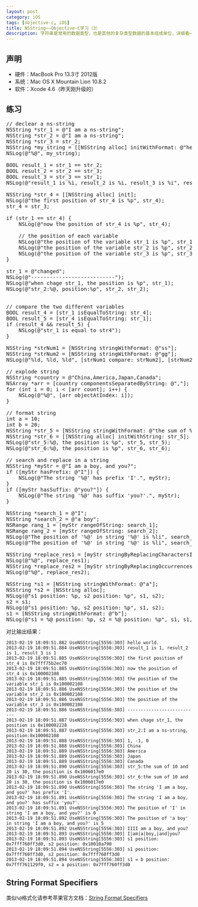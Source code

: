 ```yaml
---
layout: post
category: iOS
tags: [objective-c, iOS]
title: NSString——Objective-C学习（3）
description: 字符串是常用的数据类型，也是其他的复杂类型数据的基本组成单位，详细看一下字符串NSString的相关操作。
---
```


## 声明

 * 硬件：MacBook Pro 13.3寸 2012版
 * 系统：Mac OS X Mountain Lion 10.8.2
 * 软件：Xcode 4.6（昨天刚升级的）

## 练习

<pre class="prettyprint">
// declear a ns-string
NSString *str_1 = @"I am a ns-string";
NSString *str_2 = @"I am a ns-string";
NSString *str_3 = str_2;
NSString *my_string = [[NSString alloc] initWithFormat: @"hello world."];
NSLog(@"%@", my_string);

BOOL result_1 = str_1 == str_2;
BOOL result_2 = str_2 == str_3;
BOOL result_3 = str_3 == str_1;
NSLog(@"result_1 is %i, result_2 is %i, result_3 is %i", result_1, result_2, result_3);

NSString *str_4 = [[NSString alloc] init];
NSLog(@"the first position of str_4 is %p", str_4);
str_4 = str_3;

if (str_1 == str_4) {
    NSLog(@"now the position of str_4 is %p", str_4);
    
    // the position of each variable
    NSLog(@"the position of the variable str_1 is %p", str_1);
    NSLog(@"the position of the variable str_2 is %p", str_2);
    NSLog(@"the position of the variable str_3 is %p", str_3);
}

str_1 = @"changed";
NSLog(@"---------------------------");
NSLog(@"when chage str_1, the position is %p", str_1);
NSLog(@"str_2:%@, position:%p", str_2, str_2);


// compare the two different variables
BOOL result_4 = [str_1 isEqualToString: str_4];
BOOL result_5 = [str_4 isEqualToString: str_1];
if (result_4 && result_5) {
    NSLog(@"str_1 is equal to str4");
}

NSString *strNum1 = [NSString stringWithFormat: @"ss"];
NSString *strNum2 = [NSString stringWithFormat: @"gg"];
NSLog(@"%ld, %ld, %ld", [strNum1 compare: strNum2], [strNum2 compare: strNum1], [str_2 compare:str_3]);

// explode string
NSString *country = @"China,America,Japan,Canada";
NSArray *arr = [country componentsSeparatedByString: @","];
for (int i = 0; i < [arr count]; i++) {
    NSLog(@"%@", [arr objectAtIndex: i]);
}

// format string
int a = 10;
int b = 20;
NSString *str_5 = [NSString stringWithFormat: @"the sum of %d and %d is %d", a, b, a+b];
NSString *str_6 = [[NSString alloc] initWithString: str_5];
NSLog(@"str_5:%@, the position is %p", str_5, str_5);
NSLog(@"str_6:%@, the position is %p", str_6, str_6);

// search and replace in a string
NSString *myStr = @"I am a boy, and you?";
if ([myStr hasPrefix: @"I"]) {
    NSLog(@"The string '%@' has prefix 'I'.", myStr);
}
if ([myStr hasSuffix: @"you?"]) {
    NSLog(@"The string '%@' has suffix 'you?'.", myStr);
}

NSString *search_1 = @"I";
NSString *search_2 = @"a boy";
NSRange rang_1 = [myStr rangeOfString: search_1];
NSRange rang_2 = [myStr rangeOfString: search_2];
NSLog(@"The position of '%@' in string '%@' is %li", search_1, myStr, rang_1.location);
NSLog(@"The position of '%@' in string '%@' is %li", search_2, myStr, rang_2.location);

NSString *replace_res1 = [myStr stringByReplacingCharactersInRange: rang_1 withString: @"IIII"];
NSLog(@"%@", replace_res1);
NSString *replace_res2 = [myStr stringByReplacingOccurrencesOfString: @" " withString: @"|"];
NSLog(@"%@", replace_res2);

NSString *s1 = [NSString stringWithFormat: @"a"];
NSString *s2 = [NSString alloc];
NSLog(@"s1 position: %p, s2 position: %p", s1, s2);
s2 = s1;
NSLog(@"s1 position: %p, s2 position: %p", s1, s2);
s1 = [NSString stringWithFormat: @"b"];
NSLog(@"s1 = %@ position: %p, s2 = %@ position: %p", s1, s1, s2, s2);
</pre>

对比输出结果：

    2013-02-19 18:09:51.882 UseNSString[5556:303] hello world.
    2013-02-19 18:09:51.884 UseNSString[5556:303] result_1 is 1, result_2 is 1, result_3 is 1
    2013-02-19 18:09:51.885 UseNSString[5556:303] the first position of str_4 is 0x7fff75b2ec70
    2013-02-19 18:09:51.885 UseNSString[5556:303] now the position of str_4 is 0x100002108
    2013-02-19 18:09:51.885 UseNSString[5556:303] the position of the variable str_1 is 0x100002108
    2013-02-19 18:09:51.886 UseNSString[5556:303] the position of the variable str_2 is 0x100002108
    2013-02-19 18:09:51.886 UseNSString[5556:303] the position of the variable str_3 is 0x100002108
    2013-02-19 18:09:51.886 UseNSString[5556:303] ---------------------------
    2013-02-19 18:09:51.887 UseNSString[5556:303] when chage str_1, the position is 0x100002228
    2013-02-19 18:09:51.887 UseNSString[5556:303] str_2:I am a ns-string, position:0x100002108
    2013-02-19 18:09:51.888 UseNSString[5556:303] 1, -1, 0
    2013-02-19 18:09:51.888 UseNSString[5556:303] China
    2013-02-19 18:09:51.889 UseNSString[5556:303] America
    2013-02-19 18:09:51.889 UseNSString[5556:303] Japan
    2013-02-19 18:09:51.889 UseNSString[5556:303] Canada
    2013-02-19 18:09:51.890 UseNSString[5556:303] str_5:the sum of 10 and 20 is 30, the position is 0x1006017e0
    2013-02-19 18:09:51.890 UseNSString[5556:303] str_6:the sum of 10 and 20 is 30, the position is 0x1006017e0
    2013-02-19 18:09:51.890 UseNSString[5556:303] The string 'I am a boy, and you?' has prefix 'I'.
    2013-02-19 18:09:51.891 UseNSString[5556:303] The string 'I am a boy, and you?' has suffix 'you?'.
    2013-02-19 18:09:51.891 UseNSString[5556:303] The position of 'I' in string 'I am a boy, and you?' is 0
    2013-02-19 18:09:51.892 UseNSString[5556:303] The position of 'a boy' in string 'I am a boy, and you?' is 5
    2013-02-19 18:09:51.892 UseNSString[5556:303] IIII am a boy, and you?
    2013-02-19 18:09:51.893 UseNSString[5556:303] I|am|a|boy,|and|you?
    2013-02-19 18:09:51.893 UseNSString[5556:303] s1 position: 0x7fff760ff3d0, s2 position: 0x10010a790
    2013-02-19 18:09:51.894 UseNSString[5556:303] s1 position: 0x7fff760ff3d0, s2 position: 0x7fff760ff3d0
    2013-02-19 18:09:51.894 UseNSString[5556:303] s1 = b position: 0x7fff761129f0, s2 = a position: 0x7fff760ff3d0

## String Format Specifiers

类似`%@`格式化请参考苹果官方文档：[String Format Specifiers](https://developer.apple.com/library/mac/#documentation/Cocoa/Conceptual/Strings/Articles/formatSpecifiers.html)
